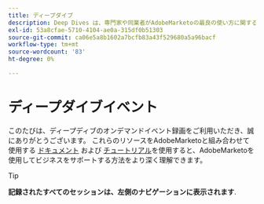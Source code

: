```yaml
---
title: ディープダイブ
description: Deep Dives は、専門家や同業者がAdobeMarketoの最良の使い方に関する考えやアイデアを共有しているビデオライブラリです。
exl-id: 53a8cfae-5710-4104-ae0a-315df0b51303
source-git-commit: ca06e5a8b1602a7bcfb83a43f529680a5a96bacf
workflow-type: tm+mt
source-wordcount: '83'
ht-degree: 0%

---
```


# ディープダイブイベント

このたびは、ディープディブのオンデマンドイベント録画をご利用いただき、誠にありがとうございます。 これらのリソースをAdobeMarketoと組み合わせて使用する [ドキュメント](https://experienceleague.adobe.com/docs/marketo-engage.html) および [チュートリアル](https://experienceleague.adobe.com/docs/marketo-learn/tutorials/overview.html)を使用すると、AdobeMarketoを使用してビジネスをサポートする方法をより深く理解できます。

>[!TIP]
>
>**記録されたすべてのセッションは、左側のナビゲーションに表示されます**.
